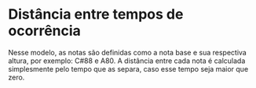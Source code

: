 Distância entre tempos de ocorrência
============

Nesse modelo, as notas são definidas como a nota base e sua respectiva altura,
por exemplo: C#88 e A80. A distância entre cada nota é calculada simplesmente
pelo tempo que as separa, caso esse tempo seja maior que zero.
